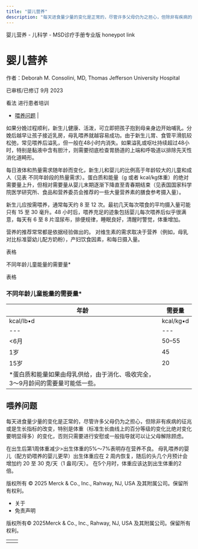 ```yaml
---
title: "婴儿营养"
description: "每天进食量少量的变化是正常的，尽管许多父母仍为之担心，但除非有疾病的征兆或是生长指标的改变，特别是体重（标准生长曲线上的百分等级的变化比绝对变化要明显得多）的变化，否则只需要进行安慰或一般指导就可以让父母解除顾虑。"
---
```


﻿婴儿营养 \- 儿科学 \- MSD诊疗手册专业版 honeypot link

# 婴儿营养

作者：Deborah M. Consolini, MD, Thomas Jefferson University Hospital

已审核/已修订 9月 2023

看法 进行患者培训

- [喂养问题](#喂养问题_v84055684_zh) \|

如果分娩过程顺利，新生儿健康、活泼，可立即把孩子抱到母亲身边开始哺乳。分娩后越早让孩子接近乳房，母乳喂养就越容易成功。由于新生儿胃、食管平滑肌较松弛，常见喂养后溢乳，但一般在48小时内消失。如果溢乳或呕吐持续超过48小时，特别是黏液中含有胆汁，则需要彻底检查胃肠道的上端和呼吸道以排除先天性消化道畸形。

每日液体和热量需求随年龄而变化，新生儿和婴儿的比例高于年龄较大的儿童和成人（见表 不同年龄段的热量需求）。蛋白质和能量（g 或者 kcal/kg体重）的绝对需要量上升，但相对需要量从婴儿末期逐渐下降直至青春期结束（见表国国家科学院医学研究所、食品和营养委员会推荐的一些大量营养素的膳食参考摄入量）。

新生儿应按需喂养，通常每天约 8 至 12 次。最初几天每次喂食的平均摄入量可能只有 15 至 30 毫升。48 小时后，喂养充足的迹象包括婴儿每次喂养后似乎很满意，每天有 6 至 8 片湿尿布，排便规律，睡眠良好，清醒时警觉，体重增加。

营养的推荐常常都是依据经验做出的。 对维生素的需求取决于营养（例如，母乳对比标准婴幼儿配方奶粉），产妇饮食因素，和每日摄入量。

表格

不同年龄儿童能量的需要量\*

表格

### 不同年龄儿童能量的需要量\*

| 年龄 | 需要量 |
| --- | --- |
| kcal/Ib•d | kcal/kg•d |
| --- | --- |
| <6月 | 50–55 | 110–120 |
| 1岁 | 45 | 95–100 |
| 15岁 | 20 | 44 |
| \*蛋白质和能量如果由母乳供给，由于消化、吸收完全，3～9月龄间的需要量可能低一些。 |

## 喂养问题

每天进食量少量的变化是正常的，尽管许多父母仍为之担心，但除非有疾病的征兆或是生长指标的改变，特别是体重（标准生长曲线上的百分等级的变化比绝对变化要明显得多）的变化，否则只需要进行安慰或一般指导就可以让父母解除顾虑。

在出生后第1周体重减少>出生体重的5%～7%表明存在营养不良。 母乳喂养的婴儿（配方奶喂养的婴儿更早）出生体重应在 2 周内恢复，随后的头几个月预计会增加约 20 至 30 克/天（1 盎司/天）。 在5个月时，体重应该达到出生体重的2倍。



版权所有 © 2025
Merck & Co., Inc., Rahway, NJ, USA 及其附属公司。保留所有权利。

- 关于
- 免责声明

版权所有© 2025Merck & Co., Inc., Rahway, NJ, USA 及其附属公司。保留所有权利。

|     |     |
| --- | --- |
|  |  |